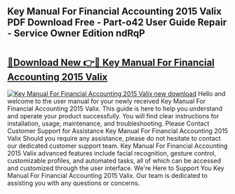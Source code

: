 ## Key Manual For Financial Accounting 2015 Valix PDF Download Free - Part-o42 User Guide Repair - Service Owner Edition ndRqP

# <h2><a href="http://bc73586.oget.top/?id=Key+Manual+For+Financial+Accounting+2015+Valix">🔗Download New 👉🔴 Key Manual For Financial Accounting 2015 Valix</a></h2>

[![Key Manual For Financial Accounting 2015 Valix new download](https://i.imgur.com/5g1atiW.png)](http://bc73586.oget.top/?id=Key+Manual+For+Financial+Accounting+2015+Valix)
Hello and welcome to the user manual for your newly received Key Manual For Financial Accounting 2015 Valix. This guide is here to help you understand and operate your product successfully. You will find clear instructions for installation, usage, maintenance, and troubleshooting. Please Contact Customer Support for Assistance Key Manual For Financial Accounting 2015 Valix Should you require any assistance, please do not hesitate to contact our dedicated customer support team. Key Manual For Financial Accounting 2015 Valix advanced features include facial recognition, gesture control, customizable profiles, and automated tasks, all of which can be accessed and customized through the user interface. We're Here to Support You Key Manual For Financial Accounting 2015 Valix. Our team is dedicated to assisting you with any questions or concerns.
